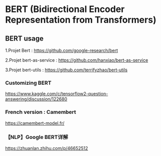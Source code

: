 # BERT (Bidirectional Encoder Representation from Transformers)

## BERT usage
1.Projet Bert : https://github.com/google-research/bert 

2.Projet bert-as-service : https://github.com/hanxiao/bert-as-service

3.Projet bert-utils : https://github.com/terrifyzhao/bert-utils

### Customizing BERT
https://www.kaggle.com/c/tensorflow2-question-answering/discussion/122680

### French version : Camembert
https://camembert-model.fr/

### 【NLP】Google BERT详解
https://zhuanlan.zhihu.com/p/46652512
